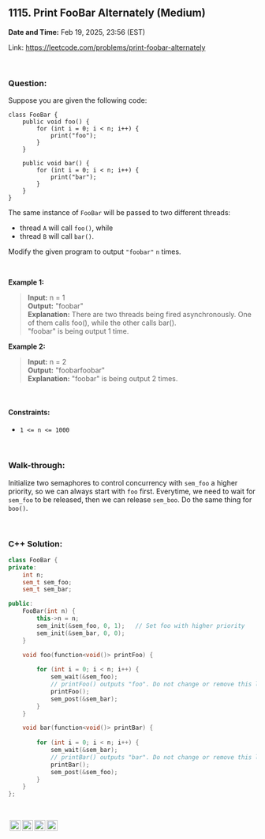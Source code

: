 ## 1115. Print FooBar Alternately (Medium)
**Date and Time:** Feb 19, 2025, 23:56 (EST)

Link: https://leetcode.com/problems/print-foobar-alternately

<br>

### Question:
Suppose you are given the following code:

```
class FooBar {
    public void foo() {
        for (int i = 0; i < n; i++) {
            print("foo");
        }
    }

    public void bar() {
        for (int i = 0; i < n; i++) {
            print("bar");
        }
    }
}
```

The same instance of `FooBar` will be passed to two different threads:

- thread `A` will call `foo()`, while
- thread `B` will call `bar()`.

Modify the given program to output `"foobar"` `n` times.

<br>

**Example 1:**
> **Input:** n = 1 <br>
> **Output:** "foobar" <br>
> **Explanation:** There are two threads being fired asynchronously. One of them calls foo(), while the other calls bar(). <br>
> "foobar" is being output 1 time.

**Example 2:**
> **Input:** n = 2 <br>
> **Output:** "foobarfoobar" <br>
> **Explanation:** "foobar" is being output 2 times.

<br>

#### Constraints:
* `1 <= n <= 1000`

<br>

### Walk-through: 
Initialize two semaphores to control concurrency with `sem_foo` a higher priority, so we can always start with `foo` first. Everytime, we need to wait for `sem_foo` to be released, then we can release `sem_boo`. Do the same thing for `boo()`.

<br>

### C++ Solution:
```cpp
class FooBar {
private:
    int n;
    sem_t sem_foo;
    sem_t sem_bar;

public:
    FooBar(int n) {
        this->n = n;
        sem_init(&sem_foo, 0, 1);   // Set foo with higher priority
        sem_init(&sem_bar, 0, 0);
    }

    void foo(function<void()> printFoo) {
        
        for (int i = 0; i < n; i++) {
            sem_wait(&sem_foo);
        	// printFoo() outputs "foo". Do not change or remove this line.
        	printFoo();
            sem_post(&sem_bar);
        }
    }

    void bar(function<void()> printBar) {
        
        for (int i = 0; i < n; i++) {
            sem_wait(&sem_bar);
        	// printBar() outputs "bar". Do not change or remove this line.
        	printBar();
            sem_post(&sem_foo);
        }
    }
};
```

<br>

<img style="height:22px!important;margin-left:3px;vertical-align:text-bottom;" src="https://mirrors.creativecommons.org/presskit/icons/cc.svg?ref=chooser-v1" alt="CC BY-NC-SA" title="CC BY-NC-SA"><img style="height:22px!important;margin-left:3px;vertical-align:text-bottom;" src="https://mirrors.creativecommons.org/presskit/icons/by.svg?ref=chooser-v1" alt="BY: credit must be given to the creator" title="BY: credit must be given to the creator"><img style="height:22px!important;margin-left:3px;vertical-align:text-bottom;" src="https://mirrors.creativecommons.org/presskit/icons/nc.svg?ref=chooser-v1" alt="NC: Only noncommercial uses of the work are permitted" title="NC: Only noncommercial uses of the work are permitted"><img style="height:22px!important;margin-left:3px;vertical-align:text-bottom;" src="https://mirrors.creativecommons.org/presskit/icons/sa.svg?ref=chooser-v1" alt="SA: Adaptations must be shared under the same terms" title="SA: Adaptations must be shared under the same terms">